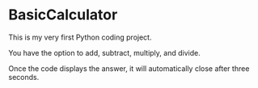# BasicCalculator
This is my very first Python coding project. 

You have the option to add, subtract, multiply, and divide.

Once the code displays the answer, it will automatically close after three seconds. 
